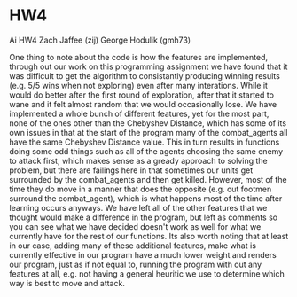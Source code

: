 # HW4
Ai HW4
Zach Jaffee (zij)
George Hodulik (gmh73)

One thing to note about the code is how the features are implemented, through out our work on this programming assignment we have found that it was difficult to get the algorithm to consistantly producing winning results (e.g. 5/5 wins when not exploring) even after many interations. While it would do better after the first round of exploration, after that it started to wane and it felt almost random that we would occasionally lose. We have implemented a whole bunch of different features, yet for the most part, none of the ones other than the Chebyshev Distance, which has some of its own issues in that at the start of the program many of the combat_agents all have the same Chebyshev Distance value. This in turn results in functions doing some odd things such as all of the agents choosing the same enemy to attack first, which makes sense as a gready approach to solving the problem, but there are failings here in that sometimes our units get surrounded by the combat_agents and then get killed. However, most of the time they do move in a manner that does the opposite (e.g. out footmen surround the combat_agent), which is what happens most of the time after learning occurs anyways. 
We have left all of the other features that we thought would make a difference in the program, but left as comments so you can see what we have decided doesn't work as well for what we currently have for the rest of our functions. Its also worth noting that at least in our case, adding many of these additional features, make what is currently effective in our program have a much lower weight and renders our program, just as if not equal to, running the program with out any features at all, e.g. not having a general heuritic we use to determine which way is best to move and attack.
